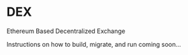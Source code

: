 # DEX

Ethereum Based Decentralized Exchange

Instructions on how to build, migrate, and run coming soon...
